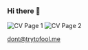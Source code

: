 ### Hi there 👋

![CV Page 1](https://github.com/ClemaX/cv/releases/latest/download/cv-english-1.png)
![CV Page 2](https://github.com/ClemaX/cv/releases/latest/download/cv-english-2.png)

dont@trytofool.me
